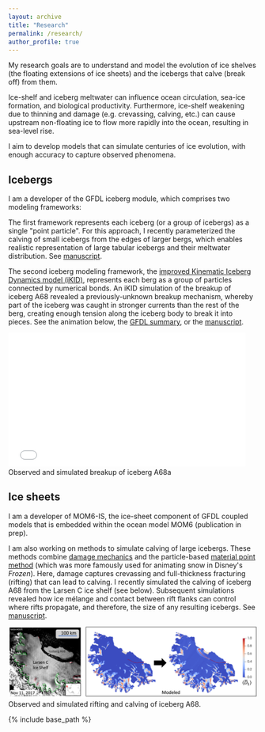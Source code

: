 ```yaml
---
layout: archive
title: "Research"
permalink: /research/
author_profile: true
---
```


My research goals are to understand and model the evolution of ice shelves (the floating extensions of ice sheets) and the icebergs that calve (break off) from them.

Ice-shelf and iceberg meltwater can influence ocean circulation, sea-ice formation, and biological productivity. Furthermore, ice-shelf weakening due to thinning and damage (e.g. crevassing, calving, etc.) can cause upstream non-floating ice to flow more rapidly into the ocean, resulting in sea-level rise.

I aim to develop models that can simulate centuries of ice evolution, with enough accuracy to capture observed phenomena.

## Icebergs

I am a developer of the GFDL iceberg module, which comprises two modeling frameworks:

The first framework represents each iceberg (or a group of icebergs) as a single "point particle". For this approach, I recently parameterized the calving of small icebergs from the edges of larger bergs, which enables realistic representation of large tabular icebergs and their meltwater distribution. See [manuscript](https://doi.org/10.1029/2021MS002869).

The second iceberg modeling framework, the [improved Kinematic Iceberg Dynamics model (iKID)](https://www.gfdl.noaa.gov/modeling-tabular-icebergs/), represents each berg as a group of particles connected by numerical bonds. An iKID simulation of the breakup of iceberg A68 revealed a previously-unknown breakup mechanism, whereby part of the iceberg was caught in stronger currents than the rest of the berg, creating enough tension along the iceberg body to break it into pieces. See the animation below, the [GFDL summary](https://www.gfdl.noaa.gov/iceberg-a68a/), or the [manuscript](https://doi.org/10.1126/sciadv.abq6974).


<iframe width="480" height="270"
src="/files/A68a_obs_sim.mp4"
frameborder="0"
allow="accelerometer; autoplay; encrypted-media; gyroscope; picture_in_picture"
allowfullscreen></iframe>
Observed and simulated breakup of iceberg A68a

## Ice sheets

I am a developer of MOM6-IS, the ice-sheet component of GFDL coupled models that is embedded within the ocean model MOM6 (publication in prep).

I am also working on methods to simulate calving of large icebergs. These methods combine [damage mechanics](https://doi.org/10.1029/2020MS002292) and the particle-based [material point method](https://doi.org/10.1029/2020MS002277) (which was more famously used for animating snow in Disney's *Frozen*). Here, damage captures crevassing and full-thickness fracturing (rifting) that can lead to calving. I recently simulated the calving of iceberg A68 from the Larsen C ice shelf (see below). Subsequent simulations revealed how ice mélange and contact between rift flanks can control where rifts propagate, and therefore, the size of any resulting icebergs. See [manuscript](https://doi.org/10.1017/jog.2023.71).

![](/images/obs_sim_a68_calving.png)
Observed and simulated rifting and calving of iceberg A68.

{% include base_path %}
